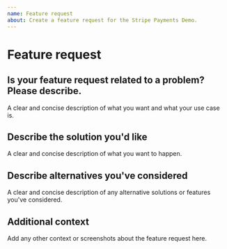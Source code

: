 ```yaml
---
name: Feature request
about: Create a feature request for the Stripe Payments Demo.
---
```


# Feature request

## Is your feature request related to a problem? Please describe.

A clear and concise description of what you want and what your use case is.

## Describe the solution you'd like

A clear and concise description of what you want to happen.

## Describe alternatives you've considered

A clear and concise description of any alternative solutions or features you've considered.

## Additional context

Add any other context or screenshots about the feature request here.
